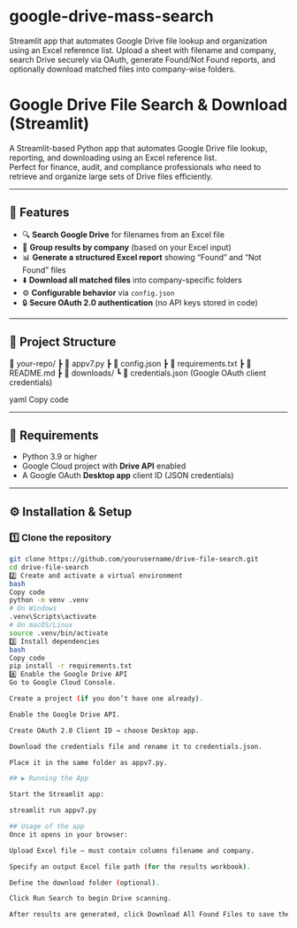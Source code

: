 # google-drive-mass-search
Streamlit app that automates Google Drive file lookup and organization using an Excel reference list. Upload a sheet with filename and company, search Drive securely via OAuth, generate Found/Not Found reports, and optionally download matched files into company-wise folders.
# Google Drive File Search & Download (Streamlit)

A Streamlit-based Python app that automates Google Drive file lookup, reporting, and downloading using an Excel reference list.  
Perfect for finance, audit, and compliance professionals who need to retrieve and organize large sets of Drive files efficiently.

---

## 🚀 Features

- 🔍 **Search Google Drive** for filenames from an Excel file  
- 🏢 **Group results by company** (based on your Excel input)  
- 📊 **Generate a structured Excel report** showing “Found” and “Not Found” files  
- ⬇️ **Download all matched files** into company-specific folders  
- ⚙️ **Configurable behavior** via `config.json`  
- 🔒 **Secure OAuth 2.0 authentication** (no API keys stored in code)

---

## 📂 Project Structure

📁 your-repo/
┣ 📄 appv7.py
┣ 📄 config.json
┣ 📄 requirements.txt
┣ 📄 README.md
┣ 📁 downloads/
┗ 📄 credentials.json (Google OAuth client credentials)

yaml
Copy code

---

## 🧰 Requirements

- Python 3.9 or higher  
- Google Cloud project with **Drive API** enabled  
- A Google OAuth **Desktop app** client ID (JSON credentials)

---

## ⚙️ Installation & Setup

### 1️⃣ Clone the repository
```bash
git clone https://github.com/yourusername/drive-file-search.git
cd drive-file-search
2️⃣ Create and activate a virtual environment
bash
Copy code
python -m venv .venv
# On Windows
.venv\Scripts\activate
# On macOS/Linux
source .venv/bin/activate
3️⃣ Install dependencies
bash
Copy code
pip install -r requirements.txt
4️⃣ Enable the Google Drive API
Go to Google Cloud Console.

Create a project (if you don’t have one already).

Enable the Google Drive API.

Create OAuth 2.0 Client ID → choose Desktop app.

Download the credentials file and rename it to credentials.json.

Place it in the same folder as appv7.py.

## ▶️ Running the App

Start the Streamlit app:

streamlit run appv7.py

## Usage of the app
Once it opens in your browser:

Upload Excel file — must contain columns filename and company.

Specify an output Excel file path (for the results workbook).

Define the download folder (optional).

Click Run Search to begin Drive scanning.

After results are generated, click Download All Found Files to save them locally.
